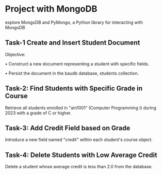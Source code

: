 # Project with MongoDB
explore MongoDB and PyMongo, a Python library for interacting with MongoDB

## Task-1 Create and Insert Student Document
Objective:

• Construct a new document representing a student with specific fields.

• Persist the document in the baudb database, students collection.

## Task-2: Find Students with Specific Grade in Course
Retrieve all students enrolled in "ain1001" (Computer Programming I) during 2023 with a grade of C or higher. 

## Task-3: Add Credit Field based on Grade
Introduce a new field named "credit" within each student's course object.

## Task-4: Delete Students with Low Average Credit
Delete a student whose average credit is less than 2.0 from the database.
